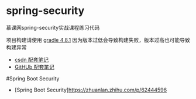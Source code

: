 # spring-security
慕课网spring-security实战课程练习代码

项目构建请使用 [gradle 4.8.1](https://services.gradle.org/distributions/gradle-4.8.1-bin.zip)
因为版本过低会导致构建失败，版本过高也可能导致构建异常

- [csdn 配套笔记](https://blog.csdn.net/mr_zhuqiang/article/details/81502354)
- [GitHUb 配套笔记](https://github.com/zq99299/essay-note/blob/master/chapter/imooc/spring_security/index.md)

#Spring Boot Security
- [Spring Boot Security]https://zhuanlan.zhihu.com/p/62444596
